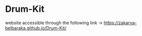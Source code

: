 # Drum-Kit
website accessible through the following link -> https://zakarya-belbaraka.github.io/Drum-Kit/
